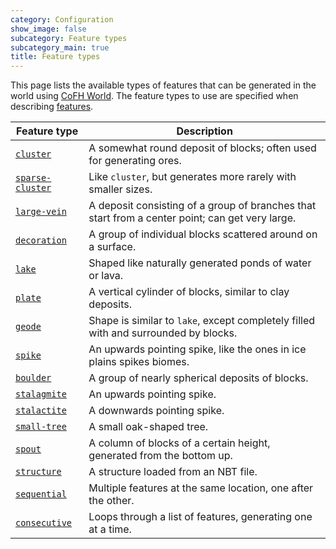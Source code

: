 ```yaml
---
category: Configuration
show_image: false
subcategory: Feature types
subcategory_main: true
title: Feature types
---
```


This page lists the available types of features that can be generated in the
world using [CoFH World](../../). The feature types to use are specified when
describing [features](../feature-format/).

| Feature type | Description |
|---|---|
| [`cluster`](../feature-types/cluster/) | A somewhat round deposit of blocks; often used for generating ores. |
| [`sparse-cluster`](../feature-types/sparse-cluster/) | Like `cluster`, but generates more rarely with smaller sizes. |
| [`large-vein`](../feature-types/large-vein/) | A deposit consisting of a group of branches that start from a center point; can get very large. |
| [`decoration`](../feature-types/decoration/) | A group of individual blocks scattered around on a surface. |
| [`lake`](../feature-types/lake/) | Shaped like naturally generated ponds of water or lava. |
| [`plate`](../feature-types/plate/) | A vertical cylinder of blocks, similar to clay deposits. |
| [`geode`](../feature-types/geode/) | Shape is similar to `lake`, except completely filled with and surrounded by blocks. |
| [`spike`](../feature-types/spike/) | An upwards pointing spike, like the ones in ice plains spikes biomes. |
| [`boulder`](../feature-types/boulder/) | A group of nearly spherical deposits of blocks. |
| [`stalagmite`](../feature-types/stalagmite/) | An upwards pointing spike. |
| [`stalactite`](../feature-types/stalactite/) | A downwards pointing spike. |
| [`small-tree`](../feature-types/small-tree/) | A small oak-shaped tree. |
| [`spout`](../feature-types/spout/) | A column of blocks of a certain height, generated from the bottom up. |
| [`structure`](../feature-types/structure/) | A structure loaded from an NBT file. |
| [`sequential`](../feature-types/sequential/) | Multiple features at the same location, one after the other. |
| [`consecutive`](../feature-types/consecutive/) | Loops through a list of features, generating one at a time. |
